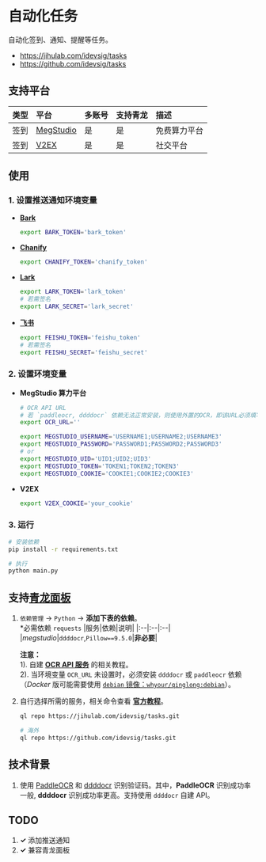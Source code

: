 # 自动化**任务**

自动化签到、通知、提醒等任务。

- https://jihulab.com/idevsig/tasks
- https://github.com/idevsig/tasks

## 支持平台

| 类型 | 平台                                     | 多账号 | 支持青龙 | 描述         |
| :--- | :--------------------------------------- | :----- | :------- | :----------- |
| 签到 | [MegStudio](https://studio.brainpp.com/) | 是     | 是       | 免费算力平台 |
| 签到 | [V2EX](https://www.v2ex.com/)            | 是     | 是       | 社交平台     |

## 使用

### 1. 设置推送通知环境变量

- **[Bark](https://github.com/finb/bark)**

  ```bash
  export BARK_TOKEN='bark_token'
  ```

- **[Chanify](https://github.com/chanify/chanify)**

  ```bash
  export CHANIFY_TOKEN='chanify_token'
  ```

- **[Lark](https://open.larksuite.com/document/client-docs/bot-v3/add-custom-bot#756b882f)**

  ```bash
  export LARK_TOKEN='lark_token'
  # 若需签名
  export LARK_SECRET='lark_secret'
  ```

- **[飞书](https://open.feishu.cn/document/client-docs/bot-v3/add-custom-bot#756b882f)**

  ```bash
  export FEISHU_TOKEN='feishu_token'
  # 若需签名
  export FEISHU_SECRET='feishu_secret'
  ```

### 2. 设置环境变量

- **MegStudio 算力平台**

  ```bash
  # OCR API URL
  # 若 `paddleocr, ddddocr` 依赖无法正常安装，则使用外置的OCR，即该URL必须填写
  export OCR_URL=''

  export MEGSTUDIO_USERNAME='USERNAME1;USERNAME2;USERNAME3'
  export MEGSTUDIO_PASSWORD='PASSWORD1;PASSWORD2;PASSWORD3'
  # or
  export MEGSTUDIO_UID='UID1;UID2;UID3'
  export MEGSTUDIO_TOKEN='TOKEN1;TOKEN2;TOKEN3'
  export MEGSTUDIO_COOKIE='COOKIE1;COOKIE2;COOKIE3'
  ```

- **V2EX**

  ```bash
  export V2EX_COOKIE='your_cookie'
  ```

### 3. 运行

```bash
# 安装依赖
pip install -r requirements.txt

# 执行
python main.py
```

## 支持[青龙面板](https://github.com/whyour/qinglong)

1.  `依赖管理` -> `Python` -> **添加下表的依赖**。  
    \*必需依赖 `requests`
    |服务|依赖|说明|
    |:--|:--|:--|
    |_megstudio_|`ddddocr`,`Pillow==9.5.0`|**非必要**|

    **注意：**  
    1). 自建 **[OCR API 服务](https://github.com/sml2h3/ocr_api_server)** 的相关教程。  
    2). 当环境变量 `OCR_URL` 未设置时，必须安装 `ddddocr` 或 `paddleocr` 依赖（_Docker_ 版可能需要使用 [`debian` 镜像：`whyour/qinglong:debian`](https://github.com/whyour/qinglong#docker)）。

2.  自行选择所需的服务，相关命令查看 **[官方教程](https://github.com/whyour/qinglong#%E5%86%85%E7%BD%AE%E5%91%BD%E4%BB%A4)**。

    ```bash
    ql repo https://jihulab.com/idevsig/tasks.git

    # 海外
    ql repo https://github.com/idevsig/tasks.git
    ```

## 技术背景

1. 使用 [PaddleOCR](https://github.com/PaddlePaddle/PaddleOCR) 和 [ddddocr](https://github.com/sml2h3/ddddocr) 识别验证码。其中，**PaddleOCR** 识别成功率一般, **ddddocr** 识别成功率更高。支持使用 `ddddocr` 自建 API。

## TODO

1. **&checkmark;** 添加推送通知
2. **&checkmark;** 兼容青龙面板
